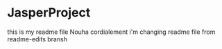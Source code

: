 # JasperProject
this is my readme file
Nouha
cordialement
i'm changing readme file from readme-edits bransh
